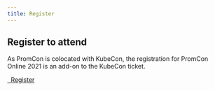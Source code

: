 ```yaml
---
title: Register
---
```


## Register to attend

As PromCon is colocated with KubeCon, the registration for PromCon Online 2021 is an add-on to the KubeCon ticket.


<a class="btn btn-lg btn-default" href="https://events.linuxfoundation.org/kubecon-cloudnativecon-europe/register/" target="_blank" role="button">
  <i class="fa fa-briefcase"></i>&nbsp;&nbsp;Register
</a>
